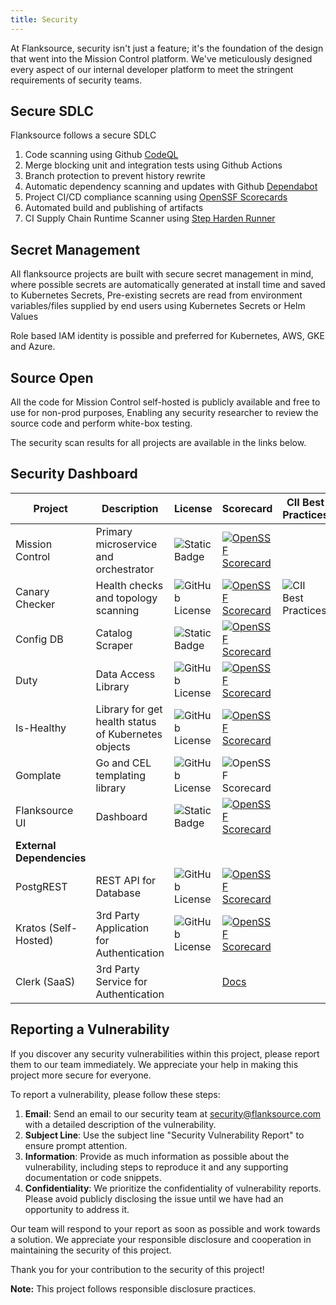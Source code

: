 ```yaml
---
title: Security
---
```


At Flanksource, security isn't just a feature; it's the foundation of the design that went into the Mission Control platform. We've meticulously designed every aspect of our internal developer platform to meet the stringent requirements of security teams.

## Secure SDLC

Flanksource follows a secure SDLC

1. Code scanning using Github [CodeQL](https://codeql.github.com/)
2. Merge blocking unit and integration tests using Github Actions
3. Branch protection to prevent history rewrite
4. Automatic dependency scanning and updates with Github [Dependabot](https://github.com/features/security/software-supply-chain)
5. Project CI/CD compliance scanning using [OpenSSF Scorecards](https://securityscorecards.dev/)
6. Automated build and publishing of artifacts
7. CI Supply Chain Runtime Scanner using  [Step Harden Runner](https://github.com/step-security/harden-runner)

## Secret Management

All flanksource projects are built with secure secret management in mind, where possible secrets are automatically generated at install time and saved to Kubernetes Secrets, Pre-existing secrets are read from environment variables/files supplied by end users using Kubernetes Secrets or Helm Values

Role based IAM identity is possible and preferred for Kubernetes, AWS, GKE and Azure.

## Source Open

All the code for Mission Control self-hosted is publicly available and free to use for non-prod purposes, Enabling any security researcher to review the source code and perform white-box testing.

 The security scan results for all projects are available in the links below.

## Security Dashboard

| Project              | Description                                      | License                                             | Scorecard                                                    | CII Best Practices                                  |
| -------------------- | ------------------------------------------------ | ------------------------------------------------------------ | ------------------------------------------------------------ | ------------------------------------------------------------ |
| Mission Control      | Primary microservice and orchestrator | <img alt="Static Badge" src="https://img.shields.io/badge/Free%20for%20Non%20Prod-8A2BE2?link=https%3A%2F%2Fraw.githubusercontent.com%2Fflanksource%2Fmission-control%2Fmain%2FLICENSE"/> | [![OpenSSF Scorecard](https://api.securityscorecards.dev/projects/github.com/flanksource/mission-control/badge)](https://securityscorecards.dev/viewer/?uri=github.com/flanksource/mission-control) |  |
| Canary Checker       | Health checks and topology scanning | <img alt="GitHub License" src="https://img.shields.io/github/license/flanksource/canary-checker?label=%22%22"/> | [![OpenSSF Scorecard](https://api.securityscorecards.dev/projects/github.com/flanksource/canary-checker/badge)](https://securityscorecards.dev/viewer/?uri=github.com/flanksource/canary-checker) | <img alt="CII Best Practices" src="https://img.shields.io/cii/level/8335?label=%22%22"/> |
| Config DB            | Catalog Scraper | <img alt="Static Badge" src="https://img.shields.io/badge/Free%20for%20Non%20Prod-8A2BE2?link=https%3A%2F%2Fraw.githubusercontent.com%2Fflanksource%2Fmission-control%2Fmain%2FLICENSE"/> | [![OpenSSF Scorecard](https://api.securityscorecards.dev/projects/github.com/flanksource/config-db/badge)](https://securityscorecards.dev/viewer/?uri=github.com/flanksource/config-db) |  |
| Duty                 | Data Access Library | <img alt="GitHub License" src="https://img.shields.io/github/license/flanksource/duty?label=%22%22"/> | [![OpenSSF Scorecard](https://api.securityscorecards.dev/projects/github.com/flanksource/duty/badge)](https://securityscorecards.dev/viewer/?uri=github.com/flanksource/duty) |  |
| Is-Healthy           | Library for get health status of Kubernetes objects | <img alt="GitHub License" src="https://img.shields.io/github/license/flanksource/is-healthy?label=%22%22"/> | [![OpenSSF Scorecard](https://api.securityscorecards.dev/projects/github.com/flanksource/is-healthy/badge)](https://securityscorecards.dev/viewer/?uri=github.com/flanksource/is-healthy) |  |
| Gomplate | Go and CEL templating library | <img alt="GitHub License" src="https://img.shields.io/github/license/flanksource/gomplate?label=%22%22"/> | ![OpenSSF Scorecard](https://api.securityscorecards.dev/projects/github.com/flanksource/gomplate/badge) |  |
| Flanksource UI       | Dashboard | <img alt="Static Badge" src="https://img.shields.io/badge/Free%20for%20Non%20Prod-8A2BE2?link=https%3A%2F%2Fraw.githubusercontent.com%2Fflanksource%2Fmission-control%2Fmain%2FLICENSE"/> | [![OpenSSF Scorecard](https://api.securityscorecards.dev/projects/github.com/flanksource/flanksource-ui/badge)](https://securityscorecards.dev/viewer/?uri=github.com/flanksource/flanksource-ui) |  |
| **External Dependencies** |  |  |  |  |
| PostgREST | REST API for Database | <img alt="GitHub License" src="https://img.shields.io/github/license/postgrest/postgrest?label=%22%22"/> | [![OpenSSF Scorecard](https://api.securityscorecards.dev/projects/github.com/PostgREST/postgrest/badge)](https://securityscorecards.dev/viewer/?uri=github.com/PostgREST/postgrest) |  |
| Kratos (Self-Hosted) | 3rd Party Application for Authentication | <img alt="GitHub License" src="https://img.shields.io/github/license/ory/kratos?label=%22%22"/> | [![OpenSSF Scorecard](https://api.securityscorecards.dev/projects/github.com/ory/kratos/badge)](https://securityscorecards.dev/viewer/?uri=github.com/ory/kratos) |  |
| Clerk (SaaS) | 3rd Party Service for Authentication |  | [Docs](https://clerk.com/docs/security/overview) |  |

## Reporting a Vulnerability

If you discover any security vulnerabilities within this project, please report them to our team immediately. We appreciate your help in making this project more secure for everyone.

To report a vulnerability, please follow these steps:

1. **Email**: Send an email to our security team at [security@flanksource.com](mailto:security@flanksource.com) with a detailed description of the vulnerability.
2. **Subject Line**: Use the subject line "Security Vulnerability Report" to ensure prompt attention.
3. **Information**: Provide as much information as possible about the vulnerability, including steps to reproduce it and any supporting documentation or code snippets.
4. **Confidentiality**: We prioritize the confidentiality of vulnerability reports. Please avoid publicly disclosing the issue until we have had an opportunity to address it.

Our team will respond to your report as soon as possible and work towards a solution. We appreciate your responsible disclosure and cooperation in maintaining the security of this project.

Thank you for your contribution to the security of this project!

**Note:** This project follows responsible disclosure practices.
